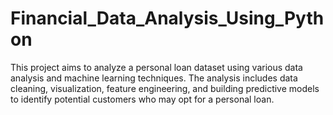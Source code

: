 # Financial_Data_Analysis_Using_Python
This project aims to analyze a personal loan dataset using various data analysis and machine learning techniques. The analysis includes data cleaning, visualization, feature engineering, and building predictive models to identify potential customers who may opt for a personal loan.

